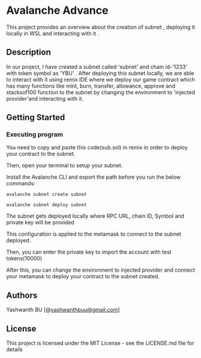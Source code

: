 # Avalanche Advance 

This project provides an overview about the creation of subnet , deploying it locally in WSL and interacting with it .

## Description

In our project, I have created a subnet called 'subnet' and chain id-'1233' with token symbol as 'YBU' . After deploying this subnet locally, we are able to interact with it using remix IDE where we deploy our game contract which has many functions like mint, burn, transfer, allowance, approve and stacksof100 function to the subnet by changing the environment to 'injected provider'and interacting with it.

## Getting Started

### Executing program

You need to copy and paste this code(sub.sol) in remix in order to deploy your contract to the subnet.

Then, open your terminal to setup your subnet.

Install the Avalanche CLI and export the path before you run the below commands:

```shell
avalanche subnet create subnet
```
```shell
avalanche subnet deploy subnet
```
The subnet gets deployed locally where RPC URL, chain ID, Symbol and private key will be provided 

This configuration is applied to the metamask to connect to the subnet deployed.

Then, you can enter the private key to import the account with test tokens(10000)

After this, you can change the environment to injected provider and connect your metamask to deploy your contract to the subnet created.

## Authors

Yashwanth BU
[@yashwanthbuu@gmail.com]


## License

This project is licensed under the MIT License - see the LICENSE.md file for details
